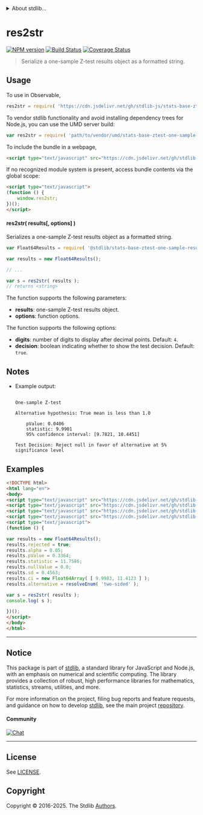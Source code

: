 <!--

@license Apache-2.0

Copyright (c) 2025 The Stdlib Authors.

Licensed under the Apache License, Version 2.0 (the "License");
you may not use this file except in compliance with the License.
You may obtain a copy of the License at

   http://www.apache.org/licenses/LICENSE-2.0

Unless required by applicable law or agreed to in writing, software
distributed under the License is distributed on an "AS IS" BASIS,
WITHOUT WARRANTIES OR CONDITIONS OF ANY KIND, either express or implied.
See the License for the specific language governing permissions and
limitations under the License.

-->


<details>
  <summary>
    About stdlib...
  </summary>
  <p>We believe in a future in which the web is a preferred environment for numerical computation. To help realize this future, we've built stdlib. stdlib is a standard library, with an emphasis on numerical and scientific computation, written in JavaScript (and C) for execution in browsers and in Node.js.</p>
  <p>The library is fully decomposable, being architected in such a way that you can swap out and mix and match APIs and functionality to cater to your exact preferences and use cases.</p>
  <p>When you use stdlib, you can be absolutely certain that you are using the most thorough, rigorous, well-written, studied, documented, tested, measured, and high-quality code out there.</p>
  <p>To join us in bringing numerical computing to the web, get started by checking us out on <a href="https://github.com/stdlib-js/stdlib">GitHub</a>, and please consider <a href="https://opencollective.com/stdlib">financially supporting stdlib</a>. We greatly appreciate your continued support!</p>
</details>

# res2str

[![NPM version][npm-image]][npm-url] [![Build Status][test-image]][test-url] [![Coverage Status][coverage-image]][coverage-url] <!-- [![dependencies][dependencies-image]][dependencies-url] -->

> Serialize a one-sample Z-test results object as a formatted string.

<!-- Section to include introductory text. Make sure to keep an empty line after the intro `section` element and another before the `/section` close. -->

<section class="intro">

</section>

<!-- /.intro -->

<!-- Package usage documentation. -->



<section class="usage">

## Usage

To use in Observable,

```javascript
res2str = require( 'https://cdn.jsdelivr.net/gh/stdlib-js/stats-base-ztest-one-sample-results-to-string@umd/browser.js' )
```

To vendor stdlib functionality and avoid installing dependency trees for Node.js, you can use the UMD server build:

```javascript
var res2str = require( 'path/to/vendor/umd/stats-base-ztest-one-sample-results-to-string/index.js' )
```

To include the bundle in a webpage,

```html
<script type="text/javascript" src="https://cdn.jsdelivr.net/gh/stdlib-js/stats-base-ztest-one-sample-results-to-string@umd/browser.js"></script>
```

If no recognized module system is present, access bundle contents via the global scope:

```html
<script type="text/javascript">
(function () {
    window.res2str;
})();
</script>
```

#### res2str( results\[, options] )

Serializes a one-sample Z-test results object as a formatted string.

```javascript
var Float64Results = require( '@stdlib/stats-base-ztest-one-sample-results-float64' );

var results = new Float64Results();

// ...

var s = res2str( results );
// returns <string>
```

The function supports the following parameters:

-   **results**: one-sample Z-test results object.
-   **options**: function options.

The function supports the following options:

-   **digits**: number of digits to display after decimal points. Default: `4`.
-   **decision**: boolean indicating whether to show the test decision. Default: `true`.

</section>

<!-- /.usage -->

<!-- Package usage notes. Make sure to keep an empty line after the `section` element and another before the `/section` close. -->

<section class="notes">

## Notes

-   Example output:

    ```text

    One-sample Z-test

    Alternative hypothesis: True mean is less than 1.0

        pValue: 0.0406
        statistic: 9.9901
        95% confidence interval: [9.7821, 10.4451]

    Test Decision: Reject null in favor of alternative at 5% significance level

    ```

</section>

<!-- /.notes -->

<!-- Package usage examples. -->

<section class="examples">

## Examples

<!-- eslint no-undef: "error" -->

```html
<!DOCTYPE html>
<html lang="en">
<body>
<script type="text/javascript" src="https://cdn.jsdelivr.net/gh/stdlib-js/stats-base-ztest-one-sample-results-float64@umd/browser.js"></script>
<script type="text/javascript" src="https://cdn.jsdelivr.net/gh/stdlib-js/stats-base-ztest-alternative-resolve-enum@umd/browser.js"></script>
<script type="text/javascript" src="https://cdn.jsdelivr.net/gh/stdlib-js/array-float64@umd/browser.js"></script>
<script type="text/javascript" src="https://cdn.jsdelivr.net/gh/stdlib-js/stats-base-ztest-one-sample-results-to-string@umd/browser.js"></script>
<script type="text/javascript">
(function () {

var results = new Float64Results();
results.rejected = true;
results.alpha = 0.05;
results.pValue = 0.3364;
results.statistic = 11.7586;
results.nullValue = 0.0;
results.sd = 0.4563;
results.ci = new Float64Array( [ 9.9983, 11.4123 ] );
results.alternative = resolveEnum( 'two-sided' );

var s = res2str( results );
console.log( s );

})();
</script>
</body>
</html>
```

</section>

<!-- /.examples -->

<!-- Section to include cited references. If references are included, add a horizontal rule *before* the section. Make sure to keep an empty line after the `section` element and another before the `/section` close. -->

<section class="references">

</section>

<!-- /.references -->

<!-- Section for related `stdlib` packages. Do not manually edit this section, as it is automatically populated. -->

<section class="related">

</section>

<!-- /.related -->

<!-- Section for all links. Make sure to keep an empty line after the `section` element and another before the `/section` close. -->


<section class="main-repo" >

* * *

## Notice

This package is part of [stdlib][stdlib], a standard library for JavaScript and Node.js, with an emphasis on numerical and scientific computing. The library provides a collection of robust, high performance libraries for mathematics, statistics, streams, utilities, and more.

For more information on the project, filing bug reports and feature requests, and guidance on how to develop [stdlib][stdlib], see the main project [repository][stdlib].

#### Community

[![Chat][chat-image]][chat-url]

---

## License

See [LICENSE][stdlib-license].


## Copyright

Copyright &copy; 2016-2025. The Stdlib [Authors][stdlib-authors].

</section>

<!-- /.stdlib -->

<!-- Section for all links. Make sure to keep an empty line after the `section` element and another before the `/section` close. -->

<section class="links">

[npm-image]: http://img.shields.io/npm/v/@stdlib/stats-base-ztest-one-sample-results-to-string.svg
[npm-url]: https://npmjs.org/package/@stdlib/stats-base-ztest-one-sample-results-to-string

[test-image]: https://github.com/stdlib-js/stats-base-ztest-one-sample-results-to-string/actions/workflows/test.yml/badge.svg?branch=main
[test-url]: https://github.com/stdlib-js/stats-base-ztest-one-sample-results-to-string/actions/workflows/test.yml?query=branch:main

[coverage-image]: https://img.shields.io/codecov/c/github/stdlib-js/stats-base-ztest-one-sample-results-to-string/main.svg
[coverage-url]: https://codecov.io/github/stdlib-js/stats-base-ztest-one-sample-results-to-string?branch=main

<!--

[dependencies-image]: https://img.shields.io/david/stdlib-js/stats-base-ztest-one-sample-results-to-string.svg
[dependencies-url]: https://david-dm.org/stdlib-js/stats-base-ztest-one-sample-results-to-string/main

-->

[chat-image]: https://img.shields.io/gitter/room/stdlib-js/stdlib.svg
[chat-url]: https://app.gitter.im/#/room/#stdlib-js_stdlib:gitter.im

[stdlib]: https://github.com/stdlib-js/stdlib

[stdlib-authors]: https://github.com/stdlib-js/stdlib/graphs/contributors

[umd]: https://github.com/umdjs/umd
[es-module]: https://developer.mozilla.org/en-US/docs/Web/JavaScript/Guide/Modules

[deno-url]: https://github.com/stdlib-js/stats-base-ztest-one-sample-results-to-string/tree/deno
[deno-readme]: https://github.com/stdlib-js/stats-base-ztest-one-sample-results-to-string/blob/deno/README.md
[umd-url]: https://github.com/stdlib-js/stats-base-ztest-one-sample-results-to-string/tree/umd
[umd-readme]: https://github.com/stdlib-js/stats-base-ztest-one-sample-results-to-string/blob/umd/README.md
[esm-url]: https://github.com/stdlib-js/stats-base-ztest-one-sample-results-to-string/tree/esm
[esm-readme]: https://github.com/stdlib-js/stats-base-ztest-one-sample-results-to-string/blob/esm/README.md
[branches-url]: https://github.com/stdlib-js/stats-base-ztest-one-sample-results-to-string/blob/main/branches.md

[stdlib-license]: https://raw.githubusercontent.com/stdlib-js/stats-base-ztest-one-sample-results-to-string/main/LICENSE

</section>

<!-- /.links -->
